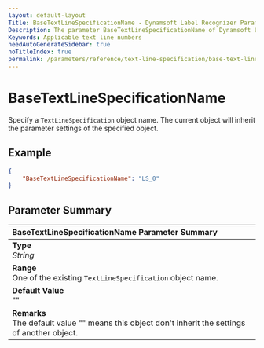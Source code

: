 ```yaml
---
layout: default-layout
Title: BaseTextLineSpecificationName - Dynamsoft Label Recognizer Parameters
Description: The parameter BaseTextLineSpecificationName of Dynamsoft Label Recognizer defines the name of base TextLineSpecification object.
Keywords: Applicable text line numbers
needAutoGenerateSidebar: true
noTitleIndex: true
permalink: /parameters/reference/text-line-specification/base-text-line-specification-name.html
---
```


# BaseTextLineSpecificationName

Specify a `TextLineSpecification` object name. The current object will inherit the parameter settings of the specified object.

## Example

```json
{
    "BaseTextLineSpecificationName": "LS_0"
}
```

## Parameter Summary

| BaseTextLineSpecificationName Parameter Summary |
| :----------------------------------------- |
| **Type**<br>*String* |
| **Range**<br>One of the existing `TextLineSpecification` object name. |
| **Default Value**<br>"" |
| **Remarks**<br>The default value "" means this object don't inherit the settings of another object. |
